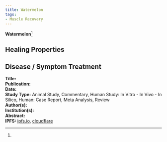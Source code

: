 ```yaml
---
title: Watermelon
tags:
- Muscle Recovery
---
```

**Watermelon**[^1]

## Healing Properties

## Disease / Symptom Treatment

[^1]: 
**Title:** [ ]( )<br>
**Publication:** [ ]( )<br>
**Date:** <br>
**Study Type:** Animal Study, Commentary, Human Study: In Vitro - In Vivo - In Silico, Human: Case Report, Meta Analysis, Review<br>
**Author(s):** <br>
**Institution(s):** <br>
**Abstract:** <br>
**IPFS:** [ipfs.io](https://ipfs.io/ipfs/), [cloudflare](https://cloudflare-ipfs.com/ipfs/)

<!-- [^1]: 
**Title:** [ ]( )<br>
**Publication:** [ ]( )<br>
**Date:** <br>
**Study Type:** Animal Study, Commentary, Human Study: In Vitro - In Vivo - In Silico, Human: Case Report, Meta Analysis, Review<br>
**Author(s):** <br>
**Institution(s):** <br>
**Abstract:** <br>
**IPFS:** [ipfs.io](https://ipfs.io/ipfs/), [cloudflare](https://cloudflare-ipfs.com/ipfs/) -->